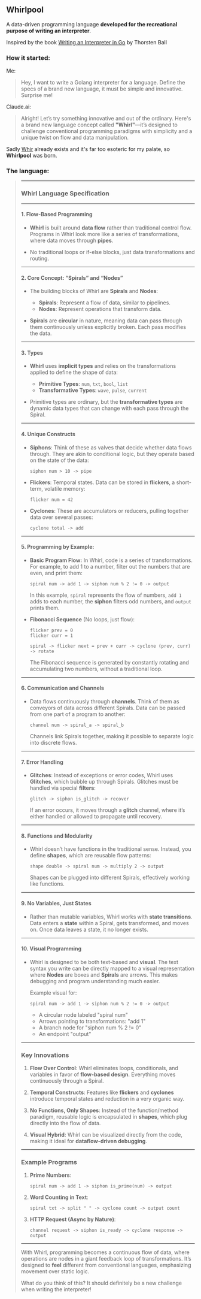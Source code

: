 ## Whirlpool
A data-driven programming language **developed for the recreational purpose of writing an interpreter**.

Inspired by the book [Writing an Interpreter in Go](https://interpreterbook.com/) by Thorsten Ball

### How it started:

Me:
> Hey, I want to write a Golang interpreter for a language. Define the specs of a brand new language, it must be simple and innovative. Surprise me!


Claude.ai:
> Alright! Let’s try something innovative and out of the ordinary. Here's a brand new language concept called **"Whirl"**—it’s designed to challenge conventional programming paradigms with simplicity and a unique twist on flow and data manipulation.


Sadly [Whir](https://esolangs.org/wiki/Whirl) already exists and it's far too esoteric for my palate, so **Whirlpool** was born.

### The language:

> ---
> 
> ### **Whirl Language Specification**
> 
> ---
> 
> #### **1. Flow-Based Programming**
> - **Whirl** is built around **data flow** rather than traditional control flow. Programs in Whirl look more like a series of transformations, where data moves through **pipes**.
>   
> - No traditional loops or if-else blocks, just data transformations and routing.
> 
> ---
> 
> #### **2. Core Concept: “Spirals” and “Nodes”**
> - The building blocks of Whirl are **Spirals** and **Nodes**:
>   - **Spirals**: Represent a flow of data, similar to pipelines.
>   - **Nodes**: Represent operations that transform data.
> 
> - **Spirals** are **circular** in nature, meaning data can pass through them continuously unless explicitly broken. Each pass modifies the data.
> 
> ---
> 
> #### **3. Types**
> - **Whirl** uses **implicit types** and relies on the transformations applied to define the shape of data:
>   - **Primitive Types**: `num`, `txt`, `bool`, `list`
>   - **Transformative Types**: `wave`, `pulse`, `current`
> 
> - Primitive types are ordinary, but the **transformative types** are dynamic data types that can change with each pass through the Spiral.
> 
> ---
> 
> #### **4. Unique Constructs**
> 
> - **Siphons**: Think of these as valves that decide whether data flows through. They are akin to conditional logic, but they operate based on the state of the data:
>   ```whirl
>   siphon num > 10 -> pipe
>   ```
> 
> - **Flickers**: Temporal states. Data can be stored in **flickers**, a short-term, volatile memory:
>   ```whirl
>   flicker num = 42
>   ```
> 
> - **Cyclones**: These are accumulators or reducers, pulling together data over several passes:
>   ```whirl
>   cyclone total -> add
>   ```
> 
> ---
> 
> #### **5. Programming by Example:**
> 
> - **Basic Program Flow:**
>   In Whirl, code is a series of transformations. For example, to add 1 to a number, filter out the numbers that are even, and print them:
> 
>   ```whirl
>   spiral num -> add 1 -> siphon num % 2 != 0 -> output
>   ```
> 
>   In this example, `spiral` represents the flow of numbers, `add 1` adds to each number, the **siphon** filters odd numbers, and `output` prints them.
> 
> - **Fibonacci Sequence** (No loops, just flow):
>   ```whirl
>   flicker prev = 0
>   flicker curr = 1
> 
>   spiral -> flicker next = prev + curr -> cyclone (prev, curr) -> rotate
>   ```
> 
>   The Fibonacci sequence is generated by constantly rotating and accumulating two numbers, without a traditional loop.
> 
> ---
> 
> #### **6. Communication and Channels**
> - Data flows continuously through **channels**. Think of them as conveyors of data across different Spirals. Data can be passed from one part of a program to another:
> 
>   ```whirl
>   channel num -> spiral_a -> spiral_b
>   ```
> 
>   Channels link Spirals together, making it possible to separate logic into discrete flows.
> 
> ---
> 
> #### **7. Error Handling**
> - **Glitches**: Instead of exceptions or error codes, Whirl uses **Glitches**, which bubble up through Spirals. Glitches must be handled via special **filters**:
>   
>   ```whirl
>   glitch -> siphon is_glitch -> recover
>   ```
> 
>   If an error occurs, it moves through a **glitch** channel, where it’s either handled or allowed to propagate until recovery.
> 
> ---
> 
> #### **8. Functions and Modularity**
> - Whirl doesn’t have functions in the traditional sense. Instead, you define **shapes**, which are reusable flow patterns:
>   
>   ```whirl
>   shape double -> spiral num -> multiply 2 -> output
>   ```
> 
>   Shapes can be plugged into different Spirals, effectively working like functions.
> 
> ---
> 
> #### **9. No Variables, Just States**
> - Rather than mutable variables, Whirl works with **state transitions**. Data enters a **state** within a Spiral, gets transformed, and moves on. Once data leaves a state, it no longer exists.
> 
> ---
> 
> #### **10. Visual Programming**
> - Whirl is designed to be both text-based and **visual**. The text syntax you write can be directly mapped to a visual representation where **Nodes** are boxes and **Spirals** are arrows. This makes debugging and program understanding much easier.
> 
>   Example visual for:
>   ```whirl
>   spiral num -> add 1 -> siphon num % 2 != 0 -> output
>   ```
> 
>   - A circular node labeled "spiral num"
>   - Arrows pointing to transformations: "add 1"
>   - A branch node for "siphon num % 2 != 0"
>   - An endpoint "output"
> 
> ---
> 
> ### Key Innovations
> 
> 1. **Flow Over Control**: Whirl eliminates loops, conditionals, and variables in favor of **flow-based design**. Everything moves continuously through a Spiral.
>   
> 2. **Temporal Constructs**: Features like **flickers** and **cyclones** introduce temporal states and reduction in a very organic way.
> 
> 3. **No Functions, Only Shapes**: Instead of the function/method paradigm, reusable logic is encapsulated in **shapes**, which plug directly into the flow of data.
> 
> 4. **Visual Hybrid**: Whirl can be visualized directly from the code, making it ideal for **dataflow-driven debugging**.
> 
> ---
> 
> ### Example Programs
> 
> 1. **Prime Numbers**:
>     ```whirl
>     spiral num -> add 1 -> siphon is_prime(num) -> output
>     ```
> 
> 2. **Word Counting in Text**:
>     ```whirl
>     spiral txt -> split " " -> cyclone count -> output count
>     ```
> 
> 3. **HTTP Request (Async by Nature)**:
>     ```whirl
>     channel request -> siphon is_ready -> cyclone response -> output
>     ```
> 
> ---
> 
> With Whirl, programming becomes a continuous flow of data, where operations are nodes in a giant feedback loop of transformations. It’s designed to **feel** different from conventional languages, emphasizing movement over static logic.
> 
> What do you think of this? It should definitely be a new challenge when writing the interpreter!
